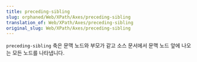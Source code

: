 ```yaml
---
title: preceding-sibling
slug: orphaned/Web/XPath/Axes/preceding-sibling
translation_of: Web/XPath/Axes/preceding-sibling
original_slug: Web/XPath/Axes/preceding-sibling
---
```


`preceding-sibling` 축은 문맥 노드와 부모가 같고 소스 문서에서 문맥 노드 앞에 나오는 모든 노드를 나타냅니다.
